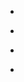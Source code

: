 
- [](/2019/02/1098274271133138944/)

- [](/2016/08/bjfs2xbhvoc/)

- [](/2016/08/biu9nd3hows/)

- [](/2014/09/10153204687678912-0/)
